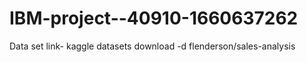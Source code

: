 # IBM-project--40910-1660637262
Data set link- kaggle datasets download -d flenderson/sales-analysis
